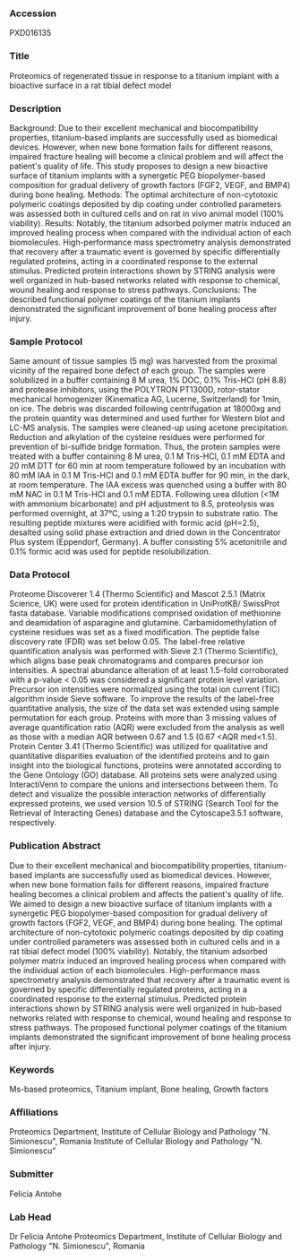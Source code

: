 ### Accession
PXD016135

### Title
Proteomics of regenerated tissue in response to a titanium implant with a bioactive surface in a rat tibial defect model

### Description
Background: Due to their excellent mechanical and biocompatibility properties, titanium-based implants are successfully used as biomedical devices. However, when new bone formation fails for different reasons, impaired fracture healing will become a clinical problem and will affect the patient's quality of life. This study proposes to design a new bioactive surface of titanium implants with a synergetic PEG biopolymer-based composition for gradual delivery of growth factors (FGF2, VEGF, and BMP4) during bone healing. Methods: The optimal architecture of non-cytotoxic polymeric coatings deposited by dip coating under controlled parameters was assessed both in cultured cells and on rat in vivo animal model (100% viability). Results: Notably, the titanium adsorbed polymer matrix induced an improved healing process when compared with the individual action of each biomolecules. High-performance mass spectrometry analysis demonstrated that recovery after a traumatic event is governed by specific differentially regulated proteins, acting in a coordinated response to the external stimulus. Predicted protein interactions shown by STRING analysis were well organized in hub-based networks related with response to chemical, wound healing and response to stress pathways. Conclusions: The described functional polymer coatings of the titanium implants demonstrated the significant improvement of bone healing process after injury.

### Sample Protocol
Same amount of tissue samples (5 mg) was harvested from the proximal vicinity of the repaired bone defect of each group. The samples were solubilized in a buffer containing 8 M urea, 1% DOC, 0.1% Tris-HCl (pH 8.8) and protease inhibitors, using the POLYTRON PT1300D, rotor-stator mechanical homogenizer (Kinematica AG, Lucerne, Switzerland) for 1min, on ice. The debris was discarded following centrifugation at 18000xg and the protein quantity was determined and used further for Western blot and LC-MS analysis. The samples were cleaned-up using acetone precipitation. Reduction and alkylation of the cysteine residues were performed for prevention of bi-sulfide bridge formation. Thus, the protein samples were treated with a buffer containing 8 M urea, 0.1 M Tris-HCl, 0.1 mM EDTA and 20 mM DTT for 60 min at room temperature followed by an incubation with 80 mM IAA in 0.1 M Tris-HCl and 0.1 mM EDTA buffer for 90 min, in the dark, at room temperature. The IAA excess was quenched using a buffer with 80 mM NAC in 0.1 M Tris-HCl and 0.1 mM EDTA. Following urea dilution (<1M with ammonium bicarbonate) and pH adjustment to 8.5, proteolysis was performed overnight, at 37°C, using a 1:20 trypsin to substrate ratio. The resulting peptide mixtures were acidified with formic acid (pH=2.5), desalted using solid phase extraction and dried down in the Concentrator Plus system (Eppendorf, Germany). A buffer consisting 5% acetonitrile and 0.1% formic acid was used for peptide resolubilization.

### Data Protocol
Proteome Discoverer 1.4 (Thermo Scientific) and Mascot 2.5.1 (Matrix Science, UK) were used for protein identification in UniProtKB/ SwissProt fasta database. Variable modifications comprised oxidation of methionine and deamidation of asparagine and glutamine. Carbamidomethylation of cysteine residues was set as a fixed modification. The peptide false discovery rate (FDR) was set below 0.05. The label-free relative quantification analysis was performed with Sieve 2.1 (Thermo Scientific), which aligns base peak chromatograms and compares precursor ion intensities. A spectral abundance alteration of at least 1.5-fold corroborated with a p-value < 0.05 was considered a significant protein level variation. Precursor ion intensities were normalized using the total ion current (TIC) algorithm inside Sieve software. To improve the results of the label-free quantitative analysis, the size of the data set was extended using sample permutation for each group. Proteins with more than 3 missing values of average quantification ratio (AQR) were excluded from the analysis as well as those with a median AQR between 0.67 and 1.5 (0.67 <AQR med<1.5). Protein Center 3.41 (Thermo Scientific) was utilized for qualitative and quantitative disparities evaluation of the identified proteins and to gain insight into the biological functions, proteins were annotated according to the Gene Ontology (GO) database. All proteins sets were analyzed using InteractiVenn to compare the unions and intersections between them. To detect and visualize the possible interaction networks of differentially expressed proteins, we used version 10.5 of STRING (Search Tool for the Retrieval of Interacting Genes) database and the Cytoscape3.5.1 software, respectively.

### Publication Abstract
Due to their excellent mechanical and biocompatibility properties, titanium-based implants are successfully used as biomedical devices. However, when new bone formation fails for different reasons, impaired fracture healing becomes a clinical problem and affects the patient's quality of life. We aimed to design a new bioactive surface of titanium implants with a synergetic PEG biopolymer-based composition for gradual delivery of growth factors (FGF2, VEGF, and BMP4) during bone healing. The optimal architecture of non-cytotoxic polymeric coatings deposited by dip coating under controlled parameters was assessed both in cultured cells and in a rat tibial defect model (100% viability). Notably, the titanium adsorbed polymer matrix induced an improved healing process when compared with the individual action of each biomolecules. High-performance mass spectrometry analysis demonstrated that recovery after a traumatic event is governed by specific differentially regulated proteins, acting in a coordinated response to the external stimulus. Predicted protein interactions shown by STRING analysis were well organized in hub-based networks related with response to chemical, wound healing and response to stress pathways. The proposed functional polymer coatings of the titanium implants demonstrated the significant improvement of bone healing process after injury.

### Keywords
Ms-based proteomics, Titanium implant, Bone healing, Growth factors

### Affiliations
Proteomics Department, Institute of Cellular Biology and Pathology "N. Simionescu", Romania
Institute of Cellular Biology and Pathology "N. Simionescu"

### Submitter
Felicia Antohe

### Lab Head
Dr Felicia Antohe
Proteomics Department, Institute of Cellular Biology and Pathology "N. Simionescu", Romania


